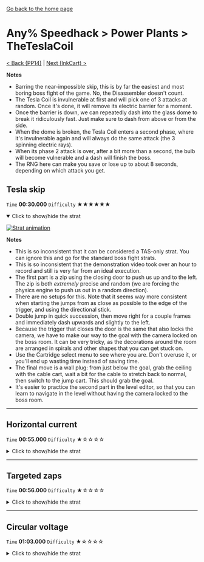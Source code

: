 [Go back to the home page](https://github.com/Doublevil/scbspeedrun)

# Any% Speedhack > Power Plants > TheTeslaCoil

[< Back (PP14)](https://github.com/Doublevil/scbspeedrun/blob/main/levels/any_sh/pp/PP14.md) | [Next (InkCart) >](https://github.com/Doublevil/scbspeedrun/blob/main/levels/any_sh/pp/InkCart.md)

**Notes**
- Barring the near-impossible skip, this is by far the easiest and most boring boss fight of the game. No, the Disassembler doesn't count.
- The Tesla Coil is invulnerable at first and will pick one of 3 attacks at random. Once it's done, it will remove its electric barrier for a moment.
- Once the barrier is down, we can repeatedly dash into the glass dome to break it ridiculously fast. Just make sure to dash from above or from the side.
- When the dome is broken, the Tesla Coil enters a second phase, where it's invulnerable again and will always do the same attack (the 3 spinning electric rays).
- When its phase 2 attack is over, after a bit more than a second, the bulb will become vulnerable and a dash will finish the boss.
- The RNG here can make you save or lose up to about 8 seconds, depending on which attack you get.

## Tesla skip

`Time` **00:30.000** `Difficulty` ★★★★★★
<details open>
  <summary>Click to show/hide the strat</summary>

  [![Strat animation](https://github.com/Doublevil/scbspeedrun/blob/main/media/levels/pp/TheTeslaCoil_TeslaSkip.webp)](https://github.com/Doublevil/scbspeedrun/blob/main/media/levels/pp/TheTeslaCoil_TeslaSkip.mp4?raw=true)

  **Notes**
  - This is so inconsistent that it can be considered a TAS-only strat. You can ignore this and go for the standard boss fight strats.
  - This is so inconsistent that the demonstration video took over an hour to record and still is very far from an ideal execution.
  - The first part is a zip using the closing door to push us up and to the left. The zip is both *extremely* precise and random (we are forcing the physics engine to push us out in a random direction).
  - There are no setups for this. Note that it seems way more consistent when starting the jumps from as close as possible to the edge of the trigger, and using the directional stick.
  - Double jump in quick succession, then move right for a couple frames and immediately dash upwards and slightly to the left.
  - Because the trigger that closes the door is the same that also locks the camera, we have to make our way to the goal with the camera locked on the boss room. It can be very tricky, as the decorations around the room are arranged in spirals and other shapes that you can get stuck on.
  - Use the Cartridge select menu to see where you are. Don't overuse it, or you'll end up wasting time instead of saving time.
  - The final move is a wall plug: from just below the goal, grab the ceiling with the cable cart, wait a bit for the cable to stretch back to normal, then switch to the jump cart. This should grab the goal.
  - It's easier to practice the second part in the level editor, so that you can learn to navigate in the level without having the camera locked to the boss room.
</details>

---
## Horizontal current

`Time` **00:55.000** `Difficulty` ★☆☆☆☆
<details>
  <summary>Click to show/hide the strat</summary>

  [![Strat animation](https://github.com/Doublevil/scbspeedrun/blob/main/media/levels/pp/TheTeslaCoil_HorizontalAttack.webp)](https://github.com/Doublevil/scbspeedrun/blob/main/media/levels/pp/TheTeslaCoil_HorizontalAttack.mp4?raw=true)
</details>

---
## Targeted zaps

`Time` **00:56.000** `Difficulty` ★☆☆☆☆
<details>
  <summary>Click to show/hide the strat</summary>

  [![Strat animation](https://github.com/Doublevil/scbspeedrun/blob/main/media/levels/pp/TheTeslaCoil_TargetedAttack.webp)](https://github.com/Doublevil/scbspeedrun/blob/main/media/levels/pp/TheTeslaCoil_TargetedAttack.mp4?raw=true)
</details>

---
## Circular voltage

`Time` **01:03.000** `Difficulty` ★☆☆☆☆
<details>
  <summary>Click to show/hide the strat</summary>

  [![Strat animation](https://github.com/Doublevil/scbspeedrun/blob/main/media/levels/pp/TheTeslaCoil_CircularAttack.webp)](https://github.com/Doublevil/scbspeedrun/blob/main/media/levels/pp/TheTeslaCoil_CircularAttack.mp4?raw=true)

  **Notes**
  - YAWN
</details>
